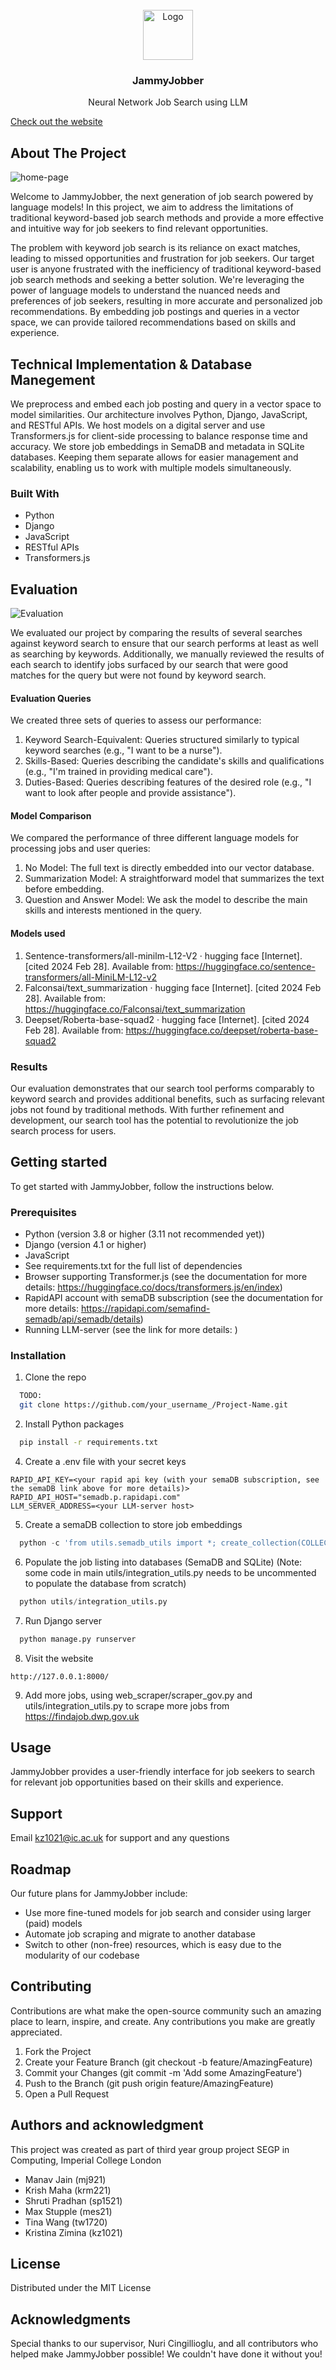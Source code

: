 <!-- PROJECT LOGO -->
<br />
<div align="center">
  <a href="https://github.com/github_username/repo_name">
    <img src="images/logo.jpeg" alt="Logo" width="80" height="80">
  </a>

<h3 align="center">JammyJobber</h3>

  <p align="center">
    Neural Network Job Search using LLM
  </p>
</div>

[Check out the website](https://jammy-jobber-0a37e91b6b51.herokuapp.com/)

## About The Project

<img src="images/page-home.png" alt="home-page">

Welcome to JammyJobber, the next generation of job search powered by language models! In this project, we aim to address the limitations of traditional keyword-based job search methods and provide a more effective and intuitive way for job seekers to find relevant opportunities.

The problem with keyword job search is its reliance on exact matches, leading to missed opportunities and frustration for job seekers. Our target user is anyone frustrated with the inefficiency of traditional keyword-based job search methods and seeking a better solution.
We're leveraging the power of language models to understand the nuanced needs and preferences of job seekers, resulting in more accurate and personalized job recommendations. By embedding job postings and queries in a vector space, we can provide tailored recommendations based on skills and experience.

## Technical Implementation & Database Manegement

We preprocess and embed each job posting and query in a vector space to model similarities. Our architecture involves Python, Django, JavaScript, and RESTful APIs. We host models on a digital server and use Transformers.js for client-side processing to balance response time and accuracy.
We store job embeddings in SemaDB and metadata in SQLite databases. Keeping them separate allows for easier management and scalability, enabling us to work with multiple models simultaneously.

### Built With

- Python
- Django
- JavaScript
- RESTful APIs
- Transformers.js

## Evaluation

<img src="images/eval.png" alt="Evaluation">

We evaluated our project by comparing the results of several searches against keyword search to ensure that our search performs at least as well as searching by keywords. Additionally, we manually reviewed the results of each search to identify jobs surfaced by our search that were good matches for the query but were not found by keyword search.

#### Evaluation Queries

We created three sets of queries to assess our performance:

1. Keyword Search-Equivalent: Queries structured similarly to typical keyword searches (e.g., "I want to be a nurse").
2. Skills-Based: Queries describing the candidate's skills and qualifications (e.g., "I'm trained in providing medical care").
3. Duties-Based: Queries describing features of the desired role (e.g., "I want to look after people and provide assistance").

#### Model Comparison

We compared the performance of three different language models for processing jobs and user queries:

1. No Model: The full text is directly embedded into our vector database.
2. Summarization Model: A straightforward model that summarizes the text before embedding.
3. Question and Answer Model: We ask the model to describe the main skills and interests mentioned in the query.

#### Models used

1. Sentence-transformers/all-minilm-L12-V2 · hugging face [Internet]. [cited 2024 Feb 28]. Available from: https://huggingface.co/sentence-transformers/all-MiniLM-L12-v2 
2. Falconsai/text_summarization · hugging face [Internet]. [cited 2024 Feb 28]. Available from: https://huggingface.co/Falconsai/text_summarization 
3. Deepset/Roberta-base-squad2 · hugging face [Internet]. [cited 2024 Feb 28]. Available from: https://huggingface.co/deepset/roberta-base-squad2 

### Results

Our evaluation demonstrates that our search tool performs comparably to keyword search and provides additional benefits, such as surfacing relevant jobs not found by traditional methods. With further refinement and development, our search tool has the potential to revolutionize the job search process for users.

## Getting started

To get started with JammyJobber, follow the instructions below.

### Prerequisites

- Python (version 3.8 or higher (3.11 not recommended yet))
- Django (version 4.1 or higher)
- JavaScript
- See requirements.txt for the full list of dependencies
- Browser supporting Transformer.js (see the documentation for more details: 
  https://huggingface.co/docs/transformers.js/en/index)
- RapidAPI account with semaDB subscription (see the documentation for more details:
  https://rapidapi.com/semafind-semadb/api/semadb/details)
- Running LLM-server (see the link for more details: 
  )

### Installation

1. Clone the repo

```sh
  TODO:
  git clone https://github.com/your_username_/Project-Name.git
```

2. Install Python packages

```sh
  pip install -r requirements.txt
```

4. Create a .env file with your secret keys

```
RAPID_API_KEY=<your rapid api key (with your semaDB subscription, see the semaDB link above for more details)>
RAPID_API_HOST="semadb.p.rapidapi.com" 
LLM_SERVER_ADDRESS=<your LLM-server host>
```

5. Create a semaDB collection to store job embeddings

```python
  python -c 'from utils.semadb_utils import *; create_collection(COLLECTION_NAME, EMBEDDING_SIZE)'
```

6. Populate the job listing into databases (SemaDB and SQLite) 
   (Note: some code in main utils/integration_utils.py needs to be uncommented to populate the database from scratch)

```python
  python utils/integration_utils.py
```

7. Run Django server

```python
  python manage.py runserver
```

8. Visit the website

```
http://127.0.0.1:8000/
```

9. Add more jobs, using web_scraper/scraper_gov.py and utils/integration_utils.py to scrape more jobs from
   https://findajob.dwp.gov.uk

## Usage

JammyJobber provides a user-friendly interface for job seekers to search for relevant job opportunities based on their skills and experience.

## Support

Email kz1021@ic.ac.uk for support and any questions

## Roadmap

Our future plans for JammyJobber include:

- Use more fine-tuned models for job search and consider using larger (paid) models
- Automate job scraping and migrate to another database
- Switch to other (non-free) resources, which is easy due to the modularity of our codebase

## Contributing

Contributions are what make the open-source community such an amazing place to learn, inspire, and create. Any contributions you make are greatly appreciated.

1. Fork the Project
2. Create your Feature Branch (git checkout -b feature/AmazingFeature)
3. Commit your Changes (git commit -m 'Add some AmazingFeature')
4. Push to the Branch (git push origin feature/AmazingFeature)
5. Open a Pull Request

## Authors and acknowledgment

This project was created as part of third year group project SEGP in Computing, Imperial College London

- Manav Jain (mj921)
- Krish Maha (krm221)
- Shruti Pradhan (sp1521)
- Max Stupple (mes21)
- Tina Wang (tw1720)
- Kristina Zimina (kz1021)

## License

Distributed under the MIT License

## Acknowledgments

Special thanks to our supervisor, Nuri Cingillioglu, and all contributors who helped make JammyJobber possible!
We couldn't have done it without you!

